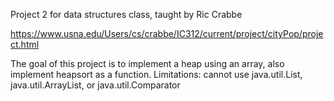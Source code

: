 
Project 2 for data structures class, taught by Ric Crabbe

https://www.usna.edu/Users/cs/crabbe/IC312/current/project/cityPop/project.html

The goal of this project is to implement a heap using an array, also implement heapsort as a function. 
Limitations: cannot use java.util.List, java.util.ArrayList, or java.util.Comparator
